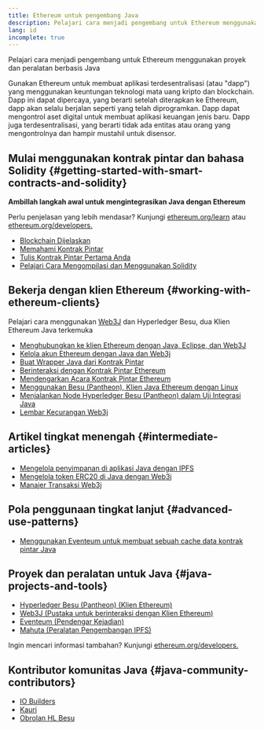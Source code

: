 ```yaml
---
title: Ethereum untuk pengembang Java
description: Pelajari cara menjadi pengembang untuk Ethereum menggunakan proyek dan peralatan berbasis Java
lang: id
incomplete: true
---
```


<div class="featured">Pelajari cara menjadi pengembang untuk Ethereum menggunakan proyek dan peralatan berbasis Java</div>

Gunakan Ethereum untuk membuat aplikasi terdesentralisasi (atau "dapp") yang menggunakan keuntungan teknologi mata uang kripto dan blockchain. Dapp ini dapat dipercaya, yang berarti setelah diterapkan ke Ethereum, dapp akan selalu berjalan seperti yang telah diprogramkan. Dapp dapat mengontrol aset digital untuk membuat aplikasi keuangan jenis baru. Dapp juga terdesentralisasi, yang berarti tidak ada entitas atau orang yang mengontrolnya dan hampir mustahil untuk disensor.

## Mulai menggunakan kontrak pintar dan bahasa Solidity {#getting-started-with-smart-contracts-and-solidity}

**Ambillah langkah awal untuk mengintegrasikan Java dengan Ethereum**

Perlu penjelasan yang lebih mendasar? Kunjungi [ethereum.org/learn](/learn/) atau [ethereum.org/developers.](/developers/)

- [Blockchain Dijelaskan](https://kauri.io/article/d55684513211466da7f8cc03987607d5/blockchain-explained)
- [Memahami Kontrak Pintar](https://kauri.io/article/e4f66c6079e74a4a9b532148d3158188/ethereum-101-part-5-the-smart-contract)
- [Tulis Kontrak Pintar Pertama Anda](https://kauri.io/article/124b7db1d0cf4f47b414f8b13c9d66e2/remix-ide-your-first-smart-contract)
- [Pelajari Cara Mengompilasi dan Menggunakan Solidity](https://kauri.io/article/973c5f54c4434bb1b0160cff8c695369/understanding-smart-contract-compilation-and-deployment)

## Bekerja dengan klien Ethereum {#working-with-ethereum-clients}

Pelajari cara menggunakan [Web3J](https://github.com/web3j/web3j) dan Hyperledger Besu, dua Klien Ethereum Java terkemuka

- [Menghubungkan ke klien Ethereum dengan Java, Eclipse, dan Web3J](https://kauri.io/article/b9eb647c47a546bc95693acc0be72546/connecting-to-an-ethereum-client-with-java-eclipse-and-web3j)
- [Kelola akun Ethereum dengan Java dan Web3j](https://kauri.io/article/925d923e12c543da9a0a3e617be963b4/manage-an-ethereum-account-with-java-and-web3j)
- [Buat Wrapper Java dari Kontrak Pintar](https://kauri.io/article/84475132317d4d6a84a2c42eb9348e4b/generate-a-java-wrapper-from-your-smart-contract)
- [Berinteraksi dengan Kontrak Pintar Ethereum](https://kauri.io/article/14dc434d11ef4ee18bf7d57f079e246e/interacting-with-an-ethereum-smart-contract-in-java)
- [Mendengarkan Acara Kontrak Pintar Ethereum](https://kauri.io/article/760f495423db42f988d17b8c145b0874/listening-for-ethereum-smart-contract-events-in-java)
- [Menggunakan Besu (Pantheon), Klien Java Ethereum dengan Linux](https://kauri.io/article/276dd27f1458443295eea58403fd6965/using-pantheon-the-java-ethereum-client-with-linux)
- [Menjalankan Node Hyperledger Besu (Pantheon) dalam Uji Integrasi Java](https://kauri.io/article/7dc3ecc391e54f7b8cbf4e5fa0caf780/running-a-pantheon-node-in-java-integration-tests)
- [Lembar Kecurangan Web3j](<https://kauri.io/web3j-cheat-sheet-(java-ethereum)/5dfa1ea941ac3d0001ce1d90/c>)

## Artikel tingkat menengah {#intermediate-articles}

- [Mengelola penyimpanan di aplikasi Java dengan IPFS](https://kauri.io/article/3e8494f4f56f48c4bb77f1f925c6d926/managing-storage-in-a-java-application-with-ipfs)
- [Mengelola token ERC20 di Java dengan Web3j](https://kauri.io/article/d13e911bbf624108b1d5718175a5e0a0/manage-erc20-tokens-in-java-with-web3j)
- [Manajer Transaksi Web3j](https://kauri.io/article/4cb780bb4d0846438d11885a25b6d7e7/web3j-transaction-managers)

## Pola penggunaan tingkat lanjut {#advanced-use-patterns}

- [Menggunakan Eventeum untuk membuat sebuah cache data kontrak pintar Java](https://kauri.io/article/fe81ee9612eb4e5a9ab72790ef24283d/using-eventeum-to-build-a-java-smart-contract-data-cache)

## Proyek dan peralatan untuk Java {#java-projects-and-tools}

- [Hyperledger Besu (Pantheon) (Klien Ethereum)](https://docs.pantheon.pegasys.tech/en/stable/)
- [Web3J (Pustaka untuk berinteraksi dengan Klien Ethereum)](https://github.com/web3j/web3j)
- [Eventeum (Pendengar Kejadian)](https://github.com/ConsenSys/eventeum)
- [Mahuta (Peralatan Pengembangan IPFS)](https://github.com/ConsenSys/mahuta)

Ingin mencari informasi tambahan? Kunjungi [ethereum.org/developers.](/developers/)

## Kontributor komunitas Java {#java-community-contributors}

- [IO Builders](https://io.builders)
- [Kauri](https://kauri.io)
- [Obrolan HL Besu](https://chat.hyperledger.org/channel/besu)
